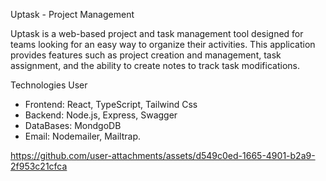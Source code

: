 Uptask - Project Management

Uptask is a web-based project and task management tool designed for teams looking for an easy way to organize their activities. This application provides features such as project creation and management, task assignment, and the ability to create notes to track task modifications.

Technologies User
- Frontend: React, TypeScript, Tailwind Css
- Backend: Node.js, Express, Swagger
- DataBases: MondgoDB
- Email: Nodemailer, Mailtrap.
 
https://github.com/user-attachments/assets/d549c0ed-1665-4901-b2a9-2f953c21cfca

